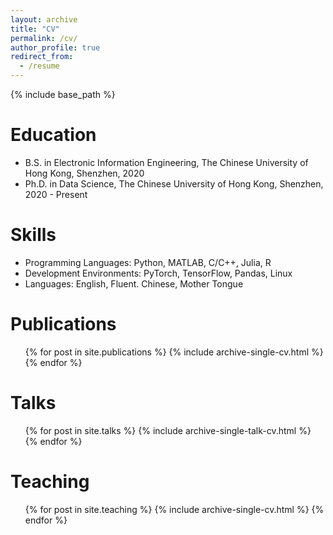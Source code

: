 ```yaml
---
layout: archive
title: "CV"
permalink: /cv/
author_profile: true
redirect_from:
  - /resume
---
```


{% include base_path %}

Education
======
* B.S. in Electronic Information Engineering, The Chinese University of Hong Kong, Shenzhen, 2020
* Ph.D. in Data Science, The Chinese University of Hong Kong, Shenzhen, 2020 - Present

Skills
======
* Programming Languages: Python, MATLAB, C/C++, Julia, R
* Development Environments: PyTorch, TensorFlow, Pandas, Linux
* Languages: English, Fluent. Chinese, Mother Tongue

Publications
======
  <ul>{% for post in site.publications %}
    {% include archive-single-cv.html %}
  {% endfor %}</ul>
  
Talks
======
  <ul>{% for post in site.talks %}
    {% include archive-single-talk-cv.html %}
  {% endfor %}</ul>
  
Teaching
======
  <ul>{% for post in site.teaching %}
    {% include archive-single-cv.html %}
  {% endfor %}</ul>
  

